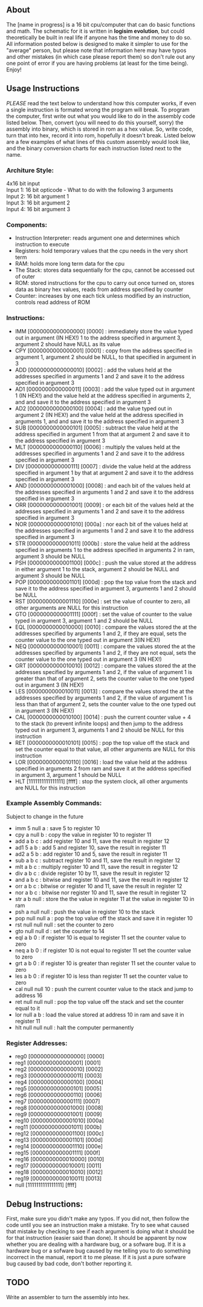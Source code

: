 ## About  
The [name in progress] is a 16 bit cpu/computer that can do basic functions and math. The schematic for it is written in **logisim evolution**, but could theoretically be built in real life if anyone has the time and money to do so. All information posted below is designed to make it simpler to use for the "average" person, but please note that information here may have typos and other mistakes (in which case please report them) so don't rule out any one point of error if you are having problems (at least for the time being). Enjoy!  

## Usage Instructions  
*PLEASE* read the text below to understand how this computer works, if even a single instruction is formated wrong the program will break. To program the computer, first write out what you would like to do in the assembly code listed below. Then, convert (you will need to do this yourself, sorry) the assembly into binary, which is stored in rom as a hex value. So, write code, turn that into hex, record it into rom, hopefully it doesn't break. Listed below are a few examples of what lines of this custom assembly would look like, and the binary conversion charts for each instruction listed next to the name.   
   
### Architure Style:   
4x16 bit input   
Input 1: 16 bit opticode - What to do with the following 3 arguments   
Input 2:  16 bit argument 1     
Input 3:  16 bit argument 2     
Input 4:  16 bit argument 3     

### Components:

- Instruction Interpreter: reads argument one and determines which instruction to execute
- Registers: hold temporary values that the cpu needs in the very short term
- RAM: holds more long term data for the cpu
- The Stack: stores data sequentially for the cpu, cannot be accessed out of outer
- ROM: stored instructions for the cpu to carry out once turned on, stores data as binary hex values, reads from address specified by counter
- Counter: increases by one each tick unless modified by an instruction, controls read address of ROM

### Instructions:  
  
- IMM [0000000000000000] [0000] : immediately store the value typed out in argument (IN HEX!) 1 to the address specified in argument 3, argument 2 should have NULL as its value    
- CPY [0000000000000001] [0001] : copy from the address specified in argument 1, argument 2 should be NULL, to that specified in argument in 3  
- ADD [0000000000000010] [0002] : add the values held at the addresses specified in arguments 1 and 2 and save it to the address specified in argument 3       
- AD1 [0000000000000011] [0003] : add the value typed out in argument 1 (IN HEX!) and the value held at the address specified in arguments 2, and and save it to the address specified in argument 3   
- AD2 [0000000000000100] [0004] : add the value typed out in argument 2 (IN HEX!) and the value held at the address specified in arguments 1, and and save it to the address specified in argument 3    
- SUB [0000000000000101] [0005] : subtract the value held at the address specified in argument 1 from that at argument 2 and save it to the address specified in argument 3   
- MLT [0000000000000110] [0006] : multiply the values held at the addresses specified in arguments 1 and 2 and save it to the address specified in argument 3   
- DIV [0000000000000111] [0007] : divide the value held at the address specified in argument 1 by that at argument 2 and save it to the address specified in argument 3  
- AND [0000000000001000] [0008] : and each bit of the values held at the addresses specified in arguments 1 and 2 and save it to the address specified in argument 3   
- ORR [0000000000001001] [0009] : or each bit of the values held at the addresses specified in arguments 1 and 2 and save it to the address specified in argument 3   
- NOR [0000000000001010] [000a] : nor each bit of the values held at the addresses specified in arguments 1 and 2 and save it to the address specified in argument 3   
- STR [0000000000001011] [000b] : store the value held at the address specified in arguments 1 to the address specified in arguments 2 in ram, argument 3 should be NULL
- PSH [0000000000001100] [000c] : push the value stored at the address in either argument 1 to the stack, argument 2 should be NULL and argument 3 should be NULL   
- POP [0000000000001101] [000d] : pop the top value from the stack and save it to the address specified in argument 3, arguments 1 and 2 should be NULL   
- RST [0000000000001110] [000e] : set the value of counter to zero, all other arguments are NULL for this instruction            
- GTO [0000000000001111] [000f] : set the value of counter to the value typed in argument 3, argument 1 and 2 should be NULL    
- EQL [0000000000010000] [0010] : compare the values stored the at the addresses specified by arguments 1 and 2, if they are equal, sets the counter value to the one typed out in argument 3(IN HEX!)      
- NEQ [0000000000010001] [0011] : compare the values stored the at the addresses specified by arguments 1 and 2, if they are not equal, sets the counter value to the one typed out in argument 3 (IN HEX!)          
- GRT [0000000000010010] [0012] : compare the values stored the at the addresses specified by arguments 1 and 2, if the value of argument 1 is greater than that of argument 2, sets the counter value to the one typed out in argument 3 (IN HEX!)      
- LES [0000000000010011] [0013] : compare the values stored the at the addresses specified by arguments 1 and 2, if the value of argument 1 is less than that of argument 2, sets the counter value to the one typed out in argument 3 (IN HEX!)         
- CAL [0000000000010100] [0014] : push the current counter value + 4 to the stack (to prevent infinite loops) and then jump to the address typed out in argument 3, arguments 1 and 2 should be NULL for this instruction     
- RET [0000000000010101] [0015] : pop the top value off the stack and set the counter equal to that value, all other arguments are NULL for this instruction
- LOR [0000000000010110] [0016] : load the value held at the address specified in arguments 2 from ram and save it at the address specified in argument 3, argument 1 should be NULL  
- HLT [1111111111111111] [ffff] : stop the system clock, all other arguments are NULL for this instruction   

### Example Assembly Commands:  
Subject to change in the future    

- imm 5 null a : save 5 to register 10   
- cpy a null b : copy the value in register 10 to register 11   
- add a b c : add register 10 and 11, save the result in register 12   
- ad1 5 a b : add 5 and register 10, save the result in register 11   
- ad2 a 5 b : add register 10 and 5, save the result in register 11   
- sub a b c : subtract register 10 and 11, save the result in register 12   
- mlt a b c : multiply register 10 and 11, save the result in register 12   
- div a b c : divide register 10 by 11, save the result in register 12   
- and a b c : bitwise and register 10 and 11, save the result in register 12   
- orr a b c : bitwise or register 10 and 11, save the result in register 12    
- nor a b c : bitwise nor register 10 and 11, save the result in register 12   
- str a b null : store the the value in register 11 at the value in register 10 in ram   
- psh a null null : push the value in register 10 to the stack   
- pop null null a : pop the top value off the stack and save it in register 10   
- rst null null null : set the counter to zero   
- gto null null d : set the counter to 14    
- eql a b 0 : if register 10 is equal to register 11 set the counter value to zero   
- neq a b 0 : if register 10 is not equal to register 11 set the counter value to zero   
- grt a b 0 : if register 10 is greater than register 11 set the counter value to zero   
- les a b 0 : if register 10 is less than register 11 set the counter value to zero    
- cal null null 10 : push the current counter value to the stack and jump to address 16   
- ret null null null : pop the top value off the stack and set the counter equal to it  
- lor null a b : load the value stored at address 10 in ram and save it in register 11   
- hlt null null null : halt the computer permanently   

### Register Addresses:   

- reg0 [0000000000000000] [0000]      
- reg1 [0000000000000001] [0001]        
- reg2 [0000000000000010] [0002]    
- reg3 [0000000000000011] [0003]       
- reg4 [0000000000000100] [0004]    
- reg5 [0000000000000101] [0005]    
- reg6 [0000000000000110] [0006]      
- reg7 [0000000000000111] [0007]      
- reg8 [0000000000001000] [0008]         
- reg9 [0000000000001001] [0009]    
- reg10 [0000000000001010] [000a]   
- reg11 [0000000000001011] [000b]   
- reg12 [0000000000001100] [000c]    
- reg13 [0000000000001101] [000d]    
- reg14 [0000000000001110] [000e]    
- reg15 [0000000000001111] [000f]   
- reg16 [0000000000010000] [0010]    
- reg17 [0000000000010001] [0011]    
- reg18 [0000000000010010] [0012]    
- reg19 [0000000000010011] [0013]   
- null [1111111111111111] [ffff]   

## Debug Instructions:
First, make sure you didn't make any typos. If you did not, then follow the code until you see an instruction make a mistake. Try to see what caused that mistake by checking to see if each argument is doing what it should be for that instruction (easier said than done). It should be apparent by now whether you are dealing with a hardware bug, or a sofware bug. If it is a hardware bug or a sofware bug caused by me telling you to do something incorrect in the manual, report it to me please. If it is just a pure sofware bug caused by bad code, don't bother reporting it.    

## TODO 
Write an assembler to turn the assembly into hex.    
